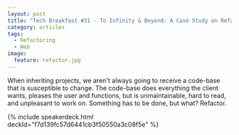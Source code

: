 ```yaml
---
layout: post
title: "Tech Breakfast #31 - To Infinity & Beyond: A Case Study on Refactoring"
category: articles
tags:
  - Refactoring
  - Web
image:
  feature: refactor.jpg
---
```


When inheriting projects, we aren't always going to receive a code-base that is susceptible to change.  The code-base does everything the client wants, pleases the user and functions, but is unmaintainable, hard to read, and unpleasant to work on.  Something has to be done, but what? Refactor.

{% include speakerdeck.html deckId="f7d139fc57d6441cb3f50550a3c08f5e" %}
